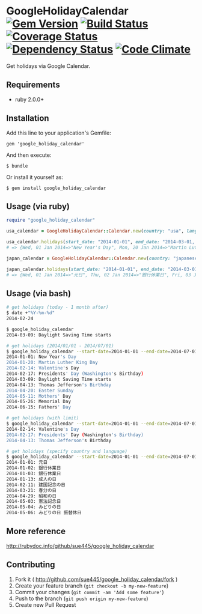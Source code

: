 # GoogleHolidayCalendar [![Gem Version](https://badge.fury.io/rb/google_holiday_calendar.png)](http://badge.fury.io/rb/google_holiday_calendar) [![Build Status](https://travis-ci.org/sue445/google_holiday_calendar.png?branch=master)](https://travis-ci.org/sue445/google_holiday_calendar) [![Coverage Status](https://coveralls.io/repos/sue445/google_holiday_calendar/badge.png)](https://coveralls.io/r/sue445/google_holiday_calendar) [![Dependency Status](https://gemnasium.com/sue445/google_holiday_calendar.png)](https://gemnasium.com/sue445/google_holiday_calendar) [![Code Climate](https://codeclimate.com/github/sue445/google_holiday_calendar.png)](https://codeclimate.com/github/sue445/google_holiday_calendar)

Get holidays via Google Calendar.

## Requirements
* ruby 2.0.0+

## Installation

Add this line to your application's Gemfile:

    gem 'google_holiday_calendar'

And then execute:

    $ bundle

Or install it yourself as:

    $ gem install google_holiday_calendar

## Usage (via ruby)

```ruby
require "google_holiday_calendar"

usa_calendar = GoogleHolidayCalendar::Calendar.new(country: "usa", lang: "en")

usa_calendar.holidays(start_date: "2014-01-01", end_date: "2014-03-01, limit: 5")
# => {Wed, 01 Jan 2014=>"New Year's Day", Mon, 20 Jan 2014=>"Martin Luther King Day", Fri, 14 Feb 2014=>"Valentine's Day", Mon, 17 Feb 2014=>"Presidents' Day (Washington's Birthday)"}

japan_calendar = GoogleHolidayCalendar::Calendar.new(country: "japanese", lang: "ja")

japan_calendar.holidays(start_date: "2014-01-01", end_date: "2014-03-01, limit: 5")
# => {Wed, 01 Jan 2014=>"元日", Thu, 02 Jan 2014=>"銀行休業日", Fri, 03 Jan 2014=>"銀行休業日", Mon, 13 Jan 2014=>"成人の日", Tue, 11 Feb 2014=>"建国記念の日"}
```

## Usage (via bash)

```sh
# get holidays (today - 1 month after)
$ date +"%Y-%m-%d"
2014-02-24

$ google_holiday_calendar
2014-03-09: Daylight Saving Time starts
```

```sh
# get holidays (2014/01/01 - 2014/07/01)
$ google_holiday_calendar --start-date=2014-01-01 --end-date=2014-07-01
2014-01-01: New Year's Day
2014-01-20: Martin Luther King Day
2014-02-14: Valentine's Day
2014-02-17: Presidents' Day (Washington's Birthday)
2014-03-09: Daylight Saving Time starts
2014-04-13: Thomas Jefferson's Birthday
2014-04-20: Easter Sunday
2014-05-11: Mothers' Day
2014-05-26: Memorial Day
2014-06-15: Fathers' Day
```

```sh
# get holidays (with limit)
$ google_holiday_calendar --start-date=2014-01-01 --end-date=2014-07-01 --limit=3
2014-02-14: Valentine's Day
2014-02-17: Presidents' Day (Washington's Birthday)
2014-04-13: Thomas Jefferson's Birthday
```

```sh
# get holidays (specify country and language)
$ google_holiday_calendar --start-date=2014-01-01 --end-date=2014-07-01 --country=japanese --lang=ja
2014-01-01: 元日
2014-01-02: 銀行休業日
2014-01-03: 銀行休業日
2014-01-13: 成人の日
2014-02-11: 建国記念の日
2014-03-21: 春分の日
2014-04-29: 昭和の日
2014-05-03: 憲法記念日
2014-05-04: みどりの日
2014-05-06: みどりの日 振替休日
```

## More reference
http://rubydoc.info/github/sue445/google_holiday_calendar

## Contributing

1. Fork it ( http://github.com/sue445/google_holiday_calendar/fork )
2. Create your feature branch (`git checkout -b my-new-feature`)
3. Commit your changes (`git commit -am 'Add some feature'`)
4. Push to the branch (`git push origin my-new-feature`)
5. Create new Pull Request
